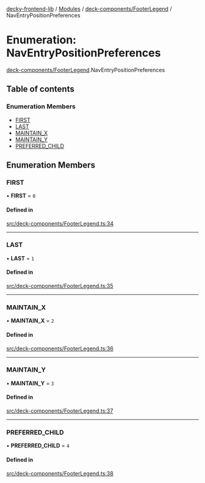 [decky-frontend-lib](../README.md) / [Modules](../modules.md) / [deck-components/FooterLegend](../modules/deck_components_FooterLegend.md) / NavEntryPositionPreferences

# Enumeration: NavEntryPositionPreferences

[deck-components/FooterLegend](../modules/deck_components_FooterLegend.md).NavEntryPositionPreferences

## Table of contents

### Enumeration Members

- [FIRST](deck_components_FooterLegend.NavEntryPositionPreferences.md#first)
- [LAST](deck_components_FooterLegend.NavEntryPositionPreferences.md#last)
- [MAINTAIN\_X](deck_components_FooterLegend.NavEntryPositionPreferences.md#maintain_x)
- [MAINTAIN\_Y](deck_components_FooterLegend.NavEntryPositionPreferences.md#maintain_y)
- [PREFERRED\_CHILD](deck_components_FooterLegend.NavEntryPositionPreferences.md#preferred_child)

## Enumeration Members

### FIRST

• **FIRST** = ``0``

#### Defined in

[src/deck-components/FooterLegend.ts:34](https://github.com/SteamDeckHomebrew/decky-frontend-lib/blob/cfef1dc/src/deck-components/FooterLegend.ts#L34)

___

### LAST

• **LAST** = ``1``

#### Defined in

[src/deck-components/FooterLegend.ts:35](https://github.com/SteamDeckHomebrew/decky-frontend-lib/blob/cfef1dc/src/deck-components/FooterLegend.ts#L35)

___

### MAINTAIN\_X

• **MAINTAIN\_X** = ``2``

#### Defined in

[src/deck-components/FooterLegend.ts:36](https://github.com/SteamDeckHomebrew/decky-frontend-lib/blob/cfef1dc/src/deck-components/FooterLegend.ts#L36)

___

### MAINTAIN\_Y

• **MAINTAIN\_Y** = ``3``

#### Defined in

[src/deck-components/FooterLegend.ts:37](https://github.com/SteamDeckHomebrew/decky-frontend-lib/blob/cfef1dc/src/deck-components/FooterLegend.ts#L37)

___

### PREFERRED\_CHILD

• **PREFERRED\_CHILD** = ``4``

#### Defined in

[src/deck-components/FooterLegend.ts:38](https://github.com/SteamDeckHomebrew/decky-frontend-lib/blob/cfef1dc/src/deck-components/FooterLegend.ts#L38)
